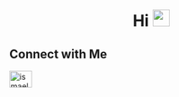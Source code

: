 <h1 align="center">Hi <img src = "https://raw.githubusercontent.com/MartinHeinz/MartinHeinz/master/wave.gif" width = 30px></h1>

<h2> Connect with Me</h2>

<p align="left">
<a href="https://linkedin.com/in/ismael-abdelatif-b81851141" target="_blank"><img align="center" src="https://raw.githubusercontent.com/rahuldkjain/github-profile-readme-generator/master/src/images/icons/Social/linked-in-alt.svg" alt="ismael-abdelatif-b81851141" height="30" width="40" /></a>
</p>

